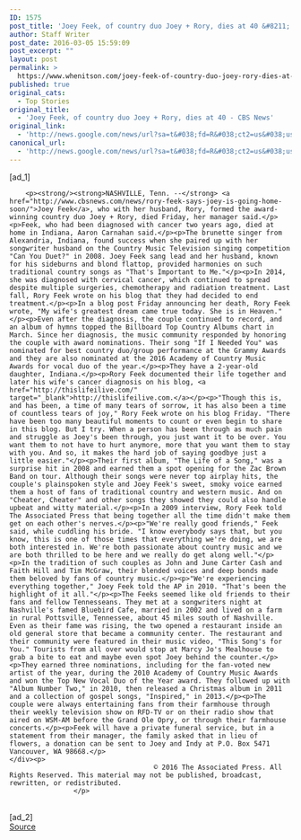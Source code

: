 ```yaml
---
ID: 1575
post_title: 'Joey Feek, of country duo Joey + Rory, dies at 40 &#8211; CBS News'
author: Staff Writer
post_date: 2016-03-05 15:59:09
post_excerpt: ""
layout: post
permalink: >
  https://www.whenitson.com/joey-feek-of-country-duo-joey-rory-dies-at-40-cbs-news/
published: true
original_cats:
  - Top Stories
original_title:
  - 'Joey Feek, of country duo Joey + Rory, dies at 40 - CBS News'
original_link:
  - 'http://news.google.com/news/url?sa=t&#038;fd=R&#038;ct2=us&#038;usg=AFQjCNGhoOoqYdY0ZigYQs2FI_wmXMPoiA&#038;clid=c3a7d30bb8a4878e06b80cf16b898331&#038;cid=52779056562123&#038;ei=TALbVtDBGcy1hAGAza3ACg&#038;url=http://www.cbsnews.com/news/joey-feek-country-music-duo-joey-rory-dead/'
canonical_url:
  - 'http://news.google.com/news/url?sa=t&#038;fd=R&#038;ct2=us&#038;usg=AFQjCNGhoOoqYdY0ZigYQs2FI_wmXMPoiA&#038;clid=c3a7d30bb8a4878e06b80cf16b898331&#038;cid=52779056562123&#038;ei=TALbVtDBGcy1hAGAza3ACg&#038;url=http://www.cbsnews.com/news/joey-feek-country-music-duo-joey-rory-dead/'
---
```

 [ad_1]
<br><div itemprop="articleBody" id="article-entry" readability="176.4238410596">

        
        <p><strong/><strong>NASHVILLE, Tenn. --</strong> <a href="http://www.cbsnews.com/news/rory-feek-says-joey-is-going-home-soon/">Joey Feek</a>, who with her husband, Rory, formed the award-winning country duo Joey + Rory, died Friday, her manager said.</p><p>Feek, who had been diagnosed with cancer two years ago, died at home in Indiana, Aaron Carnahan said.</p><p>The brunette singer from Alexandria, Indiana, found success when she paired up with her songwriter husband on the Country Music Television singing competition "Can You Duet?" in 2008. Joey Feek sang lead and her husband, known for his sideburns and blond flattop, provided harmonies on such traditional country songs as "That's Important to Me."</p><p>In 2014, she was diagnosed with cervical cancer, which continued to spread despite multiple surgeries, chemotherapy and radiation treatment. Last fall, Rory Feek wrote on his blog that they had decided to end treatment.</p><p>In a blog post Friday announcing her death, Rory Feek wrote, "My wife's greatest dream came true today. She is in Heaven."</p><p>Even after the diagnosis, the couple continued to record, and an album of hymns topped the Billboard Top Country Albums chart in March. Since her diagnosis, the music community responded by honoring the couple with award nominations. Their song "If I Needed You" was nominated for best country duo/group performance at the Grammy Awards and they are also nominated at the 2016 Academy of Country Music Awards for vocal duo of the year.</p><p>They have a 2-year-old daughter, Indiana.</p><p>Rory Feek documented their life together and later his wife's cancer diagnosis on his blog, <a href="http://thislifeilive.com/" target="_blank">http://thislifeilive.com.</a></p><p>"Though this is, and has been, a time of many tears of sorrow, it has also been a time of countless tears of joy," Rory Feek wrote on his blog Friday. "There have been too many beautiful moments to count or even begin to share in this blog. But I try. When a person has been through as much pain and struggle as Joey's been through, you just want it to be over. You want them to not have to hurt anymore, more that you want them to stay with you. And so, it makes the hard job of saying goodbye just a little easier."</p><p>Their first album, "The Life of a Song," was a surprise hit in 2008 and earned them a spot opening for the Zac Brown Band on tour. Although their songs were never top airplay hits, the couple's plainspoken style and Joey Feek's sweet, smoky voice earned them a host of fans of traditional country and western music. And on "Cheater, Cheater" and other songs they showed they could also handle upbeat and witty material.</p><p>In a 2009 interview, Rory Feek told The Associated Press that being together all the time didn't make them get on each other's nerves.</p><p>"We're really good friends," Feek said, while cuddling his bride. "I know everybody says that, but you know, this is one of those times that everything we're doing, we are both interested in. We're both passionate about country music and we are both thrilled to be here and we really do get along well."</p><p>In the tradition of such couples as John and June Carter Cash and Faith Hill and Tim McGraw, their blended voices and deep bonds made them beloved by fans of country music.</p><p>"We're experiencing everything together," Joey Feek told the AP in 2010. "That's been the highlight of it all."</p><p>The Feeks seemed like old friends to their fans and fellow Tennesseans. They met at a songwriters night at Nashville's famed Bluebird Cafe, married in 2002 and lived on a farm in rural Pottsville, Tennessee, about 45 miles south of Nashville. Even as their fame was rising, the two opened a restaurant inside an old general store that became a community center. The restaurant and their community were featured in their music video, "This Song's for You." Tourists from all over would stop at Marcy Jo's Mealhouse to grab a bite to eat and maybe even spot Joey behind the counter.</p><p>They earned three nominations, including for the fan-voted new artist of the year, during the 2010 Academy of Country Music Awards and won the Top New Vocal Duo of the Year award. They followed up with "Album Number Two," in 2010, then released a Christmas album in 2011 and a collection of gospel songs, "Inspired," in 2013.</p><p>The couple were always entertaining fans from their farmhouse through their weekly television show on RFD-TV or on their radio show that aired on WSM-AM before the Grand Ole Opry, or through their farmhouse concerts.</p><p>Feek will have a private funeral service, but in a statement from their manager, the family asked that in lieu of flowers, a donation can be sent to Joey and Indy at P.O. Box 5471 Vancouver, WA 98668.</p>
    </div><p>
                                        © 2016 The Associated Press. All Rights Reserved. This material may not be published, broadcast, rewritten, or redistributed. 
                    </p>
<br>[ad_2]
<br><a href="http://news.google.com/news/url?sa=t&#038;fd=R&#038;ct2=us&#038;usg=AFQjCNGhoOoqYdY0ZigYQs2FI_wmXMPoiA&#038;clid=c3a7d30bb8a4878e06b80cf16b898331&#038;cid=52779056562123&#038;ei=TALbVtDBGcy1hAGAza3ACg&#038;url=http://www.cbsnews.com/news/joey-feek-country-music-duo-joey-rory-dead/">Source </a>